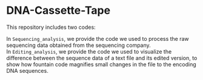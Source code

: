 # DNA-Cassette-Tape

This repository includes two codes:    

In `Sequencing_analysis`, we provide the code we used to process the raw sequencing data obtained from the sequencing company.  
In `Editing_analysis`, we provide the code we used to visualize the difference between the sequence data of a text file and its edited version, to show how fountain code magnifies small changes in the file to the encoding DNA sequences.  
